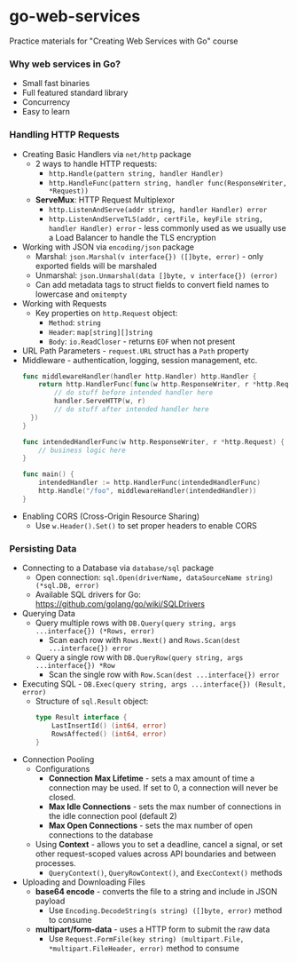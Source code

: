 # go-web-services
Practice materials for "Creating Web Services with Go" course

### Why web services in Go?
* Small fast binaries
* Full featured standard library
* Concurrency
* Easy to learn

### Handling HTTP Requests
* Creating Basic Handlers via `net/http` package
  * 2 ways to handle HTTP requests:
    * `http.Handle(pattern string, handler Handler)`
    * `http.HandleFunc(pattern string, handler func(ResponseWriter, *Request))`
  * **ServeMux**: HTTP Request Multiplexor
    * `http.ListenAndServe(addr string, handler Handler) error`
    * `http.ListenAndServeTLS(addr, certFile, keyFile string, handler Handler) error` - less commonly used as we usually use a Load Balancer to handle the TLS encryption
* Working with JSON via `encoding/json` package
  * Marshal: `json.Marshal(v interface{}) ([]byte, error)` - only exported fields will be marshaled
  * Unmarshal: `json.Unmarshal(data []byte, v interface{}) (error)`
  * Can add metadata tags to struct fields to convert field names to lowercase and `omitempty`
* Working with Requests
  * Key properties on `http.Request` object:
    * `Method`: `string`
    * `Header`: `map[string][]string`
    * `Body`: `io.ReadCloser` - returns `EOF` when not present
* URL Path Parameters - `request.URL` struct has a `Path` property
* Middleware - authentication, logging, session management, etc.
    ```go
    func middlewareHandler(handler http.Handler) http.Handler {
        return http.HandlerFunc(func(w http.ResponseWriter, r *http.Request) {
            // do stuff before intended handler here
            handler.ServeHTTP(w, r)
            // do stuff after intended handler here
      })
    }

    func intendedHandlerFunc(w http.ResponseWriter, r *http.Request) {
        // business logic here
    }

    func main() {
        intendedHandler := http.HandlerFunc(intendedHandlerFunc)
        http.Handle("/foo", middlewareHandler(intendedHandler))
    }
    ```
* Enabling CORS (Cross-Origin Resource Sharing)
  * Use `w.Header().Set()` to set proper headers to enable CORS

### Persisting Data
* Connecting to a Database via `database/sql` package
  * Open connection: `sql.Open(driverName, dataSourceName string) (*sql.DB, error)`
  * Available SQL drivers for Go: https://github.com/golang/go/wiki/SQLDrivers
* Querying Data
  * Query multiple rows with `DB.Query(query string, args ...interface{}) (*Rows, error)`
    * Scan each row with `Rows.Next()` and `Rows.Scan(dest ...interface{}) error`
  * Query a single row with `DB.QueryRow(query string, args ...interface{}) *Row`
    * Scan the single row with `Row.Scan(dest ...interface{}) error`
* Executing SQL - `DB.Exec(query string, args ...interface{}) (Result, error)`
  * Structure of `sql.Result` object:
    ```go
    type Result interface {
        LastInsertId() (int64, error)
        RowsAffected() (int64, error) 
    }
    ```
* Connection Pooling
  * Configurations
    * **Connection Max Lifetime** - sets a max amount of time a connection may be used. If set to 0, a connection will never be closed.
    * **Max Idle Connections** - sets the max number of connections in the idle connection pool (default 2)
    * **Max Open Connections** - sets the max number of open connections to the database
  * Using **Context** - allows you to set a deadline, cancel a signal, or set other request-scoped values across API boundaries and between processes.
    * `QueryContext()`, `QueryRowContext()`, and `ExecContext()` methods
* Uploading and Downloading Files
  * **base64 encode** - converts the file to a string and include in JSON payload
    * Use `Encoding.DecodeString(s string) ([]byte, error)` method to consume
  * **multipart/form-data** - uses a HTTP form to submit the raw data
    * Use `Request.FormFile(key string) (multipart.File, *multipart.FileHeader, error)` method to consume
